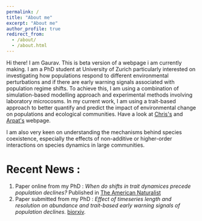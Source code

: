 ```yaml
---
permalink: /
title: "About me"
excerpt: "About me"
author_profile: true
redirect_from: 
  - /about/
  - /about.html
---
```

  Hi there! I am Gaurav. This is beta version of a webpage i am currently making. I am  a PhD student at University of Zurich particularly interested on investigating how populations respond to different environmental perturbations and
   if there are  early warning signals associated with population regime shifts. 
   To achieve this, I am using a combination of simulation-based modelling approach and 
   experimental methods involving laboratory microcosms. In my current work, 
   I am using a trait-based approach to better quantify and  predict the impact 
   of environmental change on populations and ecological communities. 
   Have a look at [Chris's](http://www.chrisclementsresearch.co.uk/) and [Arpat's](http://www.popecol.org/) webpage. 
   
   I am also very keen on understanding the mechanisms behind species coexistence, especially the effects of non-additive or higher-order interactions on species dynamics in large communities. 


Recent News :
======

1. Paper online from my PhD : *When do shifts in trait dynamices precede population declines?* Published in [The American Naturalist](https://www.journals.uchicago.edu/doi/10.1086/702849)  
2. Paper submitted from my PhD : *Effect of timeseries length and resolution on abundance and trait-based early warning signals of population declines.* [biorxiv](https://www.biorxiv.org/content/10.1101/568600v1.abstract). 
